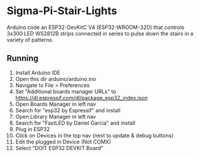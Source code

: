 # Sigma-Pi-Stair-Lights
Arduino code an ESP32-DevKitC V4 (ESP32-WROOM-32D) that controls 3x300 LED WS2812B strips connected in series to pulse down the stairs in a variety of patterns.

## Running
1. Install Arduino IDE
2. Open this dir arduino/arduino.ino
3. Navigate to File > Preferences
4. Set "Additional boards manager URLs" to https://dl.espressif.com/dl/package_esp32_index.json
5. Open Boards Manager in left nav
6. Search for "esp32 by Espressif" and install
7. Open Library Manager in left nav
8. Search for "FastLED by Daniel Garcia" and install
9. Plug in ESP32
10. Click on Devices in the top nav (next to update & debug buttons)
11. Edit the plugged in Device (Not COMX)
12. Select "DOIT ESP32 DEVKIT Board"